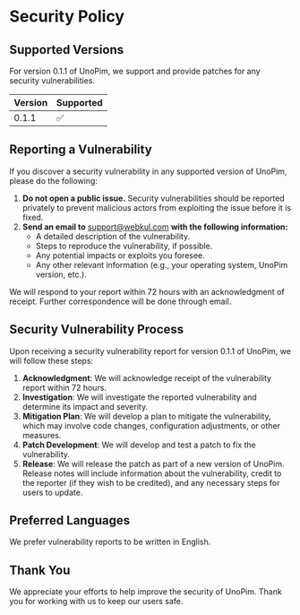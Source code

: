 # Security Policy

## Supported Versions

For version 0.1.1 of UnoPim, we support and provide patches for any security vulnerabilities.

| Version | Supported          |
| ------- | ------------------ |
| 0.1.1   | :white_check_mark: |

## Reporting a Vulnerability

If you discover a security vulnerability in any supported version of UnoPim, please do the following:

1. **Do not open a public issue.** Security vulnerabilities should be reported privately to prevent malicious actors from exploiting the issue before it is fixed.
2. **Send an email to** [support@webkul.com](mailto:support@webkul.com) **with the following information:**
   - A detailed description of the vulnerability.
   - Steps to reproduce the vulnerability, if possible.
   - Any potential impacts or exploits you foresee.
   - Any other relevant information (e.g., your operating system, UnoPim version, etc.).

We will respond to your report within 72 hours with an acknowledgment of receipt. Further correspondence will be done through email.

## Security Vulnerability Process

Upon receiving a security vulnerability report for version 0.1.1 of UnoPim, we will follow these steps:

1. **Acknowledgment**: We will acknowledge receipt of the vulnerability report within 72 hours.
2. **Investigation**: We will investigate the reported vulnerability and determine its impact and severity.
3. **Mitigation Plan**: We will develop a plan to mitigate the vulnerability, which may involve code changes, configuration adjustments, or other measures.
4. **Patch Development**: We will develop and test a patch to fix the vulnerability.
5. **Release**: We will release the patch as part of a new version of UnoPim. Release notes will include information about the vulnerability, credit to the reporter (if they wish to be credited), and any necessary steps for users to update.

## Preferred Languages

We prefer vulnerability reports to be written in English.

## Thank You

We appreciate your efforts to help improve the security of UnoPim. Thank you for working with us to keep our users safe.
